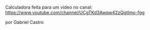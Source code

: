 Calculadora feita para um vídeo no canal: https://www.youtube.com/channel/UCgTKd3Awqw42zQgtImo-fgg

por Gabriel Castro

